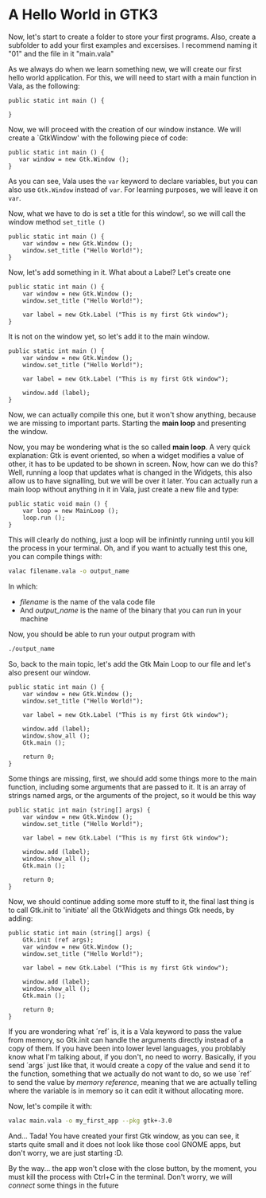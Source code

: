 # A Hello World in GTK3

Now, let's start to create a folder to store your first programs. Also, create a subfolder to add your first examples and excersises. I recommend naming it "01" and the file in it "main.vala"

As we always do when we learn something new, we will create our first hello world application. For this, we will need to start with a main function in Vala, as the following:

```vala
public static int main () {
        
}
```

Now, we will proceed with the creation of our window instance. We will create a `GtkWindow' with the following piece of code:

```vala
public static int main () {
   var window = new Gtk.Window ();
}
```

As you can see, Vala uses the `var` keyword to declare variables, but you can also use `Gtk.Window` instead of `var`. For learning purposes, we will leave it on `var`.

Now, what we have to do is set a title for this window!, so we will call the window method `set_title ()`

```vala
public static int main () {
    var window = new Gtk.Window ();
    window.set_title ("Hello World!");
}
```

Now, let's add something in it. What about a Label? Let's create one

```vala
public static int main () {
    var window = new Gtk.Window ();
    window.set_title ("Hello World!");
    
    var label = new Gtk.Label ("This is my first Gtk window");
}
```

It is not on the window yet, so let's add it to the main window.

```vala
public static int main () {
    var window = new Gtk.Window ();
    window.set_title ("Hello World!");
    
    var label = new Gtk.Label ("This is my first Gtk window");
    
    window.add (label);
}
```

Now, we can actually compile this one, but it won't show anything, because we are missing to important parts. Starting the **main loop** and presenting the window.

Now, you may be wondering what is the so called **main loop**. A very quick explanation: Gtk is event oriented, so when a widget modifies a value of other, it has to be updated to be shown in screen. Now, how can we do this? Well, running a loop that updates what is changed in the Widgets, this also allow us to have signalling, but we will be over it later. You can actually run a main loop without anything in it in Vala, just create a new file and type:

```vala
public static void main () {
    var loop = new MainLoop ();
    loop.run ();
}
```

This will clearly do nothing, just a loop will be infinintly running until you kill the process in your terminal. Oh, and if you want to actually test this one, you can compile things with:

```sh
valac filename.vala -o output_name
```

In which:
    
* *filename* is the name of the vala code file
* And *output_name* is the name of the binary that you can run in your machine
    
Now, you should be able to run your output program with

```sh
./output_name
```

So, back to the main topic, let's add the Gtk Main Loop to our file and let's also present our window.

```vala
public static int main () {
    var window = new Gtk.Window ();
    window.set_title ("Hello World!");
    
    var label = new Gtk.Label ("This is my first Gtk window");
    
    window.add (label);
    window.show_all ();
    Gtk.main ();
    
    return 0;
}
```

Some things are missing, first, we should add some things more to the main function, including some arguments that are passed to it. It is an array of strings named args, or the arguments of the project, so it would be this way

```vala
public static int main (string[] args) {
    var window = new Gtk.Window ();
    window.set_title ("Hello World!");
    
    var label = new Gtk.Label ("This is my first Gtk window");
    
    window.add (label);
    window.show_all ();
    Gtk.main ();
    
    return 0;
}
```

Now, we should continue adding some more stuff to it, the final last thing is to call Gtk.init to 'initiate' all the GtkWidgets and things Gtk needs, by adding: 

```vala
public static int main (string[] args) {
    Gtk.init (ref args);
    var window = new Gtk.Window ();
    window.set_title ("Hello World!");
    
    var label = new Gtk.Label ("This is my first Gtk window");
    
    window.add (label);
    window.show_all ();
    Gtk.main ();
    
    return 0;
}
```

If you are wondering what ´ref´ is, it is a Vala keyword to pass the value from memory, so Gtk.init can handle the arguments directly instead of a copy of them. If you have been into lower level languages, you problably know what I'm talking about, if you don't, no need to worry. Basically, if you send ´args´ just like that, it would create a copy of the value and send it to the function, something that we actually do not want to do, so we use ´ref´ to send the value by *memory reference*, meaning that we are actually telling where the variable is in memory so it can edit it without allocating more.

Now, let's compile it with:

```sh
valac main.vala -o my_first_app --pkg gtk+-3.0
```

And... Tada! You have created your first Gtk window, as you can see, it starts quite small and it does not look like those cool GNOME apps, but don't worry, we are just starting :D.

By the way... the app won't close with the close button, by the moment, you must kill the process with Ctrl+C in the terminal. Don't worry, we will *connect* some things in the future
